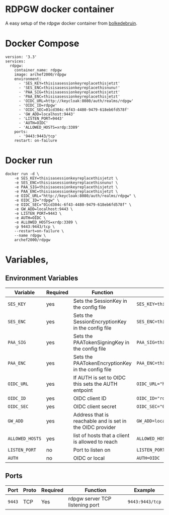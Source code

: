 # RDPGW docker container
A easy setup of the rdpgw docker container from [bolkedebruin](https://github.com/bolkedebruin/rdpgw).

# Docker Compose
```
version: '3.3'
services:
  rdpgw:
    container_name: rdpgw
    image: archef2000/rdpgw
    environment:
      - 'SES_KEY=thisisasessionkeyreplacethisjetzt'
      - 'SES_ENC=thisisasessionkeyreplacethisnunu!'
      - 'PAA_SIG=thisisasessionkeyreplacethisjetzt'
      - 'PAA_ENC=thisisasessionkeyreplacethisjetzt'
      - 'OIDC_URL=http://keycloak:8080/auth/realms/rdpgw'
      - 'OIDC_ID=rdpgw'
      - 'OIDC_SEC=01cd304c-6f43-4480-9479-618eb6fd578f'
      - 'GW_ADD=localhost:9443'
      - 'LISTEN_PORT=9443'
      - 'AUTH=OIDC'
      - 'ALLOWED_HOSTS=xrdp:3389'
    ports:
      - '9443:9443/tcp'
    restart: on-failure
```

# Docker run
```
docker run -d \
	-e SES_KEY=thisisasessionkeyreplacethisjetzt \
	-e SES_ENC=thisisasessionkeyreplacethisnunu! \
	-e PAA_SIG=thisisasessionkeyreplacethisjetzt \
	-e PAA_ENC=thisisasessionkeyreplacethisjetzt \
	-e OIDC_URL="http://keycloak:8080/auth/realms/rdpgw" \
	-e OIDC_ID="rdpgw" \
	-e OIDC_SEC="01cd304c-6f43-4480-9479-618eb6fd578f" \
	-e GW_ADD=localhost:9443 \
	-e LISTEN_PORT=9443 \
	-e AUTH=OIDC \
	-e ALLOWED_HOSTS=xrdp:3389 \
	-p 9443:9443/tcp \
	--restart=on-failure \
	--name rdpgw \
	archef2000/rdpgw
```

# Variables,
## Environment Variables
| Variable | Required | Function | Example |
|----------|----------|----------|----------|
|`SES_KEY`|yes|Sets the SessionKey in the config file|`SES_KEY=thisisasessionkeyreplacethisjetzt`|
|`SES_ENC`|yes|Sets the SessionEncryptionKey in the config file|`SES_ENC=thisisasessionkeyreplacethisnunu!`|
|`PAA_SIG`|yes|Sets the PAATokenSigningKey in the config file|`PAA_SIG=thisisasessionkeyreplacethisjetzt`|
|`PAA_ENC`|yes|Sets the PAATokenEncryptionKey in the config file|`PAA_ENC=thisisasessionkeyreplacethisjetzt`|
|`OIDC_URL`|yes|If AUTH is set to OIDC this sets the AUTH entpoint|`OIDC_URL="http://keycloak:8080/auth/realms/rdpgw"`|
|`OIDC_ID`|yes|OIDC client ID|`OIDC_ID="rdpgw"`|
|`OIDC_SEC`|yes|OIDC client secret|`OIDC_SEC="01cd304c-6f43-4480-9479-618eb6fd578f"`|
|`GW_ADD`|yes|Address that is reachable and is set in the OIDC provider|`GW_ADD=localhost:9443`|
|`ALLOWED_HOSTS`|yes|list of hosts that a client is allowed to reach|`ALLOWED_HOSTS="xrdp:3389,xrdp2:3389"`|
|`LISTEN_PORT`|no|Port to listen on|`LISTEN_PORT=9443`|
|`AUTH`|no|OIDC or local|`AUTH=OIDC`|

## Ports
| Port | Proto | Required | Function | Example |
|----------|----------|----------|----------|----------|
| `9443` | TCP | Yes | rdpgw server TCP listening port | `9443:9443/tcp`|
